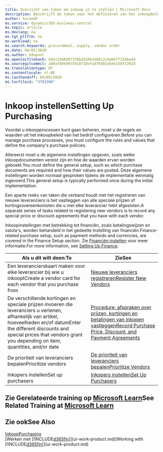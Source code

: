 ```yaml
---
title: Overzicht van taken om inkoop in te stellen | Microsoft Docs
description: Beschrijft de taken voor het definiëren van het inkoopbeleid van uw bedrijf en het instellen van uw inkoopprocessen.
author: SorenGP
ms.service: dynamics365-business-central
ms.topic: article
ms.devlang: na
ms.tgt_pltfrm: na
ms.workload: na
ms.search.keywords: procurement, supply, vendor order
ms.date: 04/01/2020
ms.author: edupont
ms.openlocfilehash: bda110a8d97376b283461bb0c2c6a6b7f334ba4d
ms.sourcegitcommit: a80afd4e5075018716efad76d82a54e158f1392d
ms.translationtype: HT
ms.contentlocale: nl-BE
ms.lasthandoff: 09/09/2020
ms.locfileid: "3783308"
---
```

# <a name="setting-up-purchasing"></a><span data-ttu-id="10691-103">Inkoop instellen</span><span class="sxs-lookup"><span data-stu-id="10691-103">Setting Up Purchasing</span></span>
<span data-ttu-id="10691-104">Voordat u inkoopprocessen kunt gaan beheren, moet u de regels en waarden uit het inkoopbeleid van het bedrijf configureren.</span><span class="sxs-lookup"><span data-stu-id="10691-104">Before you can manage purchase processes, you must configure the rules and values that define the company's purchase policies.</span></span>

<span data-ttu-id="10691-105">Allereerst moet u de algemene instellingen opgeven, zoals welke inkoopdocumenten vereist zijn en hoe de waarden ervan worden geboekt.</span><span class="sxs-lookup"><span data-stu-id="10691-105">You must define the general setup, such as which purchase documents are required and how their values are posted.</span></span> <span data-ttu-id="10691-106">Deze algemene instellingen worden normaal gesproken tijdens de implementatie eenmalig ingevoerd.</span><span class="sxs-lookup"><span data-stu-id="10691-106">This general setup is typically performed once during the initial implementation.</span></span>

<span data-ttu-id="10691-107">Een aparte reeks van taken die verband houdt met het registreren van nieuwe leveranciers is het vastleggen van alle speciale prijzen of kortingsovereenkomsten die u met elke leverancier hebt afgesloten.</span><span class="sxs-lookup"><span data-stu-id="10691-107">A separate series of tasks related to registering new vendors is to record any special price or discount agreements that you have with each vendor.</span></span>

<span data-ttu-id="10691-108">Inkoopinstellingen met betrekking tot financiën, zoals betalingswijzen en valuta's, worden behandeld in het gedeelte Instelling van financiën.</span><span class="sxs-lookup"><span data-stu-id="10691-108">Finance-related purchase setup, such as payment methods and currencies, are covered in the Finance Setup section.</span></span> <span data-ttu-id="10691-109">Zie [Financiën instellen](finance-setup-finance.md) voor meer informatie.</span><span class="sxs-lookup"><span data-stu-id="10691-109">For more information, see [Setting Up Finance](finance-setup-finance.md).</span></span>

| <span data-ttu-id="10691-110">Als u dit wilt doen:</span><span class="sxs-lookup"><span data-stu-id="10691-110">To</span></span> | <span data-ttu-id="10691-111">Zie</span><span class="sxs-lookup"><span data-stu-id="10691-111">See</span></span> |
| --- | --- |
| <span data-ttu-id="10691-112">Een leverancierskaart maken voor elke leverancier bij wie u inkoopt</span><span class="sxs-lookup"><span data-stu-id="10691-112">Create a vendor card for each vendor that you purchase from</span></span>|[<span data-ttu-id="10691-113">Nieuwe leveranciers registreren</span><span class="sxs-lookup"><span data-stu-id="10691-113">Register New Vendors</span></span>](purchasing-how-register-new-vendors.md) |
| <span data-ttu-id="10691-114">De verschillende kortingen en speciale prijzen invoeren die leveranciers u verlenen, afhankelijk van artikel, hoeveelheden en/of datum</span><span class="sxs-lookup"><span data-stu-id="10691-114">Enter the different discounts and special prices that vendors grant you depending on item, quantities, and/or date</span></span> |[<span data-ttu-id="10691-115">Procedure: afspraken over prijzen, kortingen en betalingen van inkopen vastleggen</span><span class="sxs-lookup"><span data-stu-id="10691-115">Record Purchase Price, Discount, and Payment Agreements</span></span>](purchasing-how-record-purchase-price-discount-payment-agreements.md) |
| <span data-ttu-id="10691-116">De prioriteit van leveranciers bepalen</span><span class="sxs-lookup"><span data-stu-id="10691-116">Prioritize vendors</span></span> |[<span data-ttu-id="10691-117">De prioriteit van leveranciers bepalen</span><span class="sxs-lookup"><span data-stu-id="10691-117">Prioritize Vendors</span></span>](purchasing-how-prioritize-vendors.md) |
| <span data-ttu-id="10691-118">Inkopers instellen</span><span class="sxs-lookup"><span data-stu-id="10691-118">Set up purchasers</span></span> |[<span data-ttu-id="10691-119">Inkopers instellen</span><span class="sxs-lookup"><span data-stu-id="10691-119">Set Up Purchasers</span></span>](purchasing-how-setup-purchasers.md) |

## <a name="see-related-training-at-microsoft-learn"></a><span data-ttu-id="10691-120">Zie Gerelateerde training op [Microsoft Learn](/learn/paths/trade-get-started-dynamics-365-business-central/)</span><span class="sxs-lookup"><span data-stu-id="10691-120">See Related Training at [Microsoft Learn](/learn/paths/trade-get-started-dynamics-365-business-central/)</span></span>

## <a name="see-also"></a><span data-ttu-id="10691-121">Zie ook</span><span class="sxs-lookup"><span data-stu-id="10691-121">See Also</span></span>

[<span data-ttu-id="10691-122">Inkoop</span><span class="sxs-lookup"><span data-stu-id="10691-122">Purchasing</span></span>](purchasing-manage-purchasing.md)  
<span data-ttu-id="10691-123">[Werken met [!INCLUDE[d365fin](includes/d365fin_md.md)]](ui-work-product.md)</span><span class="sxs-lookup"><span data-stu-id="10691-123">[Working with [!INCLUDE[d365fin](includes/d365fin_md.md)]](ui-work-product.md)</span></span>
